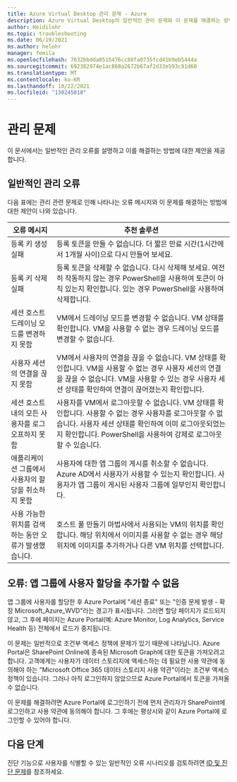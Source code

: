 ```yaml
---
title: Azure Virtual Desktop 관리 문제 - Azure
description: Azure Virtual Desktop의 일반적인 관리 문제와 이 문제를 해결하는 방법입니다.
author: Heidilohr
ms.topic: troubleshooting
ms.date: 06/19/2021
ms.author: helohr
manager: femila
ms.openlocfilehash: 7632bbdda8515476cc88fa0735fcd41b9eb5444a
ms.sourcegitcommit: 692382974e1ac868a2672b67af2d33e593c91d60
ms.translationtype: MT
ms.contentlocale: ko-KR
ms.lasthandoff: 10/22/2021
ms.locfileid: "130245818"
---
```

# <a name="management-issues"></a>관리 문제

이 문서에서는 일반적인 관리 오류를 설명하고 이를 해결하는 방법에 대한 제안을 제공합니다.

## <a name="common-management-errors"></a>일반적인 관리 오류

다음 표에는 관리 관련 문제로 인해 나타나는 오류 메시지와 이 문제를 해결하는 방법에 대한 제안이 나와 있습니다.

|오류 메시지|추천 솔루션|
|---|---|
|등록 키 생성 실패 |등록 토큰을 만들 수 없습니다. 더 짧은 만료 시간(1시간에서 1개월 사이)으로 다시 만들어 보세요. |
|등록 키 삭제 실패|등록 토큰을 삭제할 수 없습니다. 다시 삭제해 보세요. 여전히 작동하지 않는 경우 PowerShell을 사용하여 토큰이 아직 있는지 확인합니다. 있는 경우 PowerShell을 사용하여 삭제합니다.|
|세션 호스트 드레이닝 모드를 변경하지 못함 |VM에서 드레이닝 모드를 변경할 수 없습니다. VM 상태를 확인합니다. VM을 사용할 수 없는 경우 드레이닝 모드를 변경할 수 없습니다.|
|사용자 세션의 연결을 끊지 못함 |VM에서 사용자의 연결을 끊을 수 없습니다. VM 상태를 확인합니다. VM을 사용할 수 없는 경우 사용자 세션의 연결을 끊을 수 없습니다. VM을 사용할 수 있는 경우 사용자 세션 상태를 확인하여 연결이 끊어졌는지 확인합니다. |
|세션 호스트 내의 모든 사용자를 로그오프하지 못함 |사용자를 VM에서 로그아웃할 수 없습니다. VM 상태를 확인합니다. 사용할 수 없는 경우 사용자를 로그아웃할 수 없습니다. 사용자 세션 상태를 확인하여 이미 로그아웃되었는지 확인합니다. PowerShell을 사용하여 강제로 로그아웃할 수 있습니다. |
|애플리케이션 그룹에서 사용자의 할당을 취소하지 못함|사용자에 대한 앱 그룹의 게시를 취소할 수 없습니다. Azure AD에서 사용자가 사용할 수 있는지 확인합니다. 사용자가 앱 그룹이 게시된 사용자 그룹에 일부인지 확인합니다. |
|사용 가능한 위치를 검색하는 동안 오류가 발생했습니다. |호스트 풀 만들기 마법사에서 사용되는 VM의 위치를 확인합니다. 해당 위치에서 이미지를 사용할 수 없는 경우 해당 위치에 이미지를 추가하거나 다른 VM 위치를 선택합니다. |

## <a name="error-cant-add-user-assignments-to-an-app-group"></a>오류: 앱 그룹에 사용자 할당을 추가할 수 없음

앱 그룹에 사용자를 할당한 후 Azure Portal에 "세션 종료" 또는 "인증 문제 발생 - 확장 Microsoft_Azure_WVD"라는 경고가 표시됩니다. 그러면 할당 페이지가 로드되지 않고, 그 후에 페이지는 Azure Portal(예: Azure Monitor, Log Analytics, Service Health 등) 전체에서 로드가 중지됩니다.

이 문제는 일반적으로 조건부 액세스 정책에 문제가 있기 때문에 나타납니다. Azure Portal은 SharePoint Online에 종속된 Microsoft Graph에 대한 토큰을 가져오려고 합니다. 고객에게는 사용자가 데이터 스토리지에 액세스하는 데 필요한 사용 약관에 동의해야 하는 "Microsoft Office 365 데이터 스토리지 사용 약관"이라는 조건부 액세스 정책이 있습니다. 그러나 아직 로그인하지 않았으므로 Azure Portal에서 토큰을 가져올 수 없습니다.

이 문제를 해결하려면 Azure Portal에 로그인하기 전에 먼저 관리자가 SharePoint에 로그인하고 사용 약관에 동의해야 합니다. 그 후에는 평상시와 같이 Azure Portal에 로그인할 수 있어야 합니다.

## <a name="next-steps"></a>다음 단계

진단 기능으로 사용자를 식별할 수 있는 일반적인 오류 시나리오를 검토하려면 [ID 및 진단 문제](./troubleshoot-set-up-overview.md)를 참조하세요.
